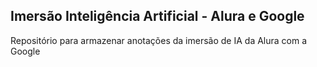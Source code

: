 ## Imersão Inteligência Artificial - Alura e Google
Repositório para armazenar anotações da imersão de IA da Alura com a Google